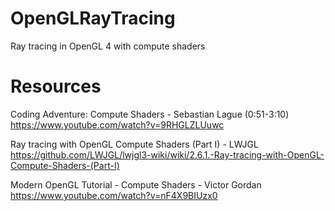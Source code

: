 # OpenGLRayTracing
Ray tracing in OpenGL 4 with compute shaders

# Resources
Coding Adventure: Compute Shaders - Sebastian Lague (0:51-3:10)
https://www.youtube.com/watch?v=9RHGLZLUuwc

Ray tracing with OpenGL Compute Shaders (Part I) - LWJGL
https://github.com/LWJGL/lwjgl3-wiki/wiki/2.6.1.-Ray-tracing-with-OpenGL-Compute-Shaders-(Part-I)

Modern OpenGL Tutorial - Compute Shaders - Victor Gordan
https://www.youtube.com/watch?v=nF4X9BIUzx0
